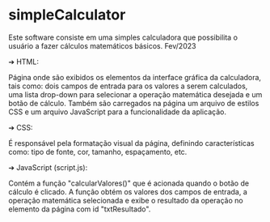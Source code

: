 # simpleCalculator
Este software consiste em uma simples calculadora que possibilita o usuário a fazer cálculos matemáticos básicos. Fev/2023

➔ HTML:

Página onde são exibidos os elementos da interface gráfica da calculadora, tais como: dois campos de entrada para os valores a serem calculados, uma lista drop-down para selecionar a operação matemática desejada e um botão de cálculo.
Também são carregados na página um arquivo de estilos CSS e um arquivo JavaScript para a funcionalidade da aplicação.

➔ CSS:

É responsável pela formatação visual da página, definindo características como: tipo de fonte, cor, tamanho, espaçamento, etc.

➔ JavaScript (script.js):

Contém a função "calcularValores()" que é acionada quando o botão de cálculo é clicado.
A função obtém os valores dos campos de entrada, a operação matemática selecionada e exibe o resultado da operação no elemento da página com id "txtResultado".
